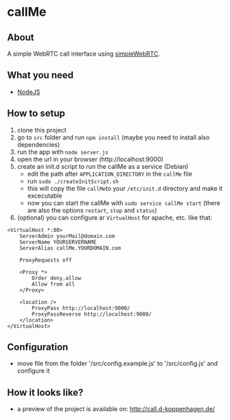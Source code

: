 # callMe
## About
A simple WebRTC call interface using [simpleWebRTC](https://simplewebrtc.com/).
## What you need
- [NodeJS](https://nodejs.org)

## How to setup
1. clone this project
2. go to `src` folder and run `npm install` (maybe you need to install also dependencies)
3. run the app with `node server.js`
4. open the url in your browser (http://localhost:9000)
5. create an init.d script to run the callMe as a service (Debian)
    - edit the path after `APPLICATION_DIRECTORY` in the `callMe` file
    - run `sudo ./createInitScript.sh`
    - this will copy the file `callMe`to your `/etc/init.d` directory and make it excecutable
    - now you can start the callMe with `sudo service callMe start` (there are also the options `restart`, `stop` and `status`)
6. (optional) you can configure ar `VirtualHost` for apache, etc. like that:
```
<VirtualHost *:80>
    ServerAdmin yourMail@domain.com
    ServerName YOURSERVERNAME
    ServerAlias callMe.YOURDOMAIN.com

    ProxyRequests off

    <Proxy *>
        Order deny,allow
        Allow from all
    </Proxy>

    <location />
        ProxyPass http://localhost:9000/
        ProxyPassReverse http://localhost:9000/
    </location>
</VirtualHost>
```

## Configuration
- move file from the folder '/src/config.example.js' to '/src/config.js' and configure it

## How it looks like?
- a preview of the project is available on: http://call.d-koppenhagen.de/
